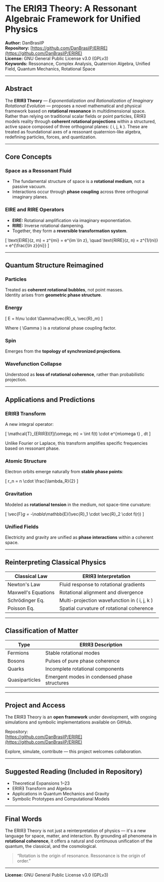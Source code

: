 # The ERIЯƎ Theory: A Ressonant Algebraic Framework for Unified Physics

**Author:** DanBrasilP  
**Repository:** [https://github.com/DanBrasilP/ERIRE](https://github.com/DanBrasilP/ERIRE)  
**License:** GNU General Public License v3.0 (GPLv3)  
**Keywords:** Ressonance, Complex Analysis, Quaternion Algebra, Unified Field, Quantum Mechanics, Rotational Space

---

## Abstract

The **ERIЯƎ Theory** — *Exponentialization and Rationalization of Imaginary Rotational Evolution* — proposes a novel mathematical and physical framework based on **rotational resonance** in multidimensional space. Rather than relying on traditional scalar fields or point particles, ERIЯƎ models reality through **coherent rotational projections** within a structured, active space composed of three orthogonal planes: \( i, j, k \). These are treated as foundational axes of a ressonant quaternion-like algebra, redefining particles, forces, and quantization.

---

## Core Concepts

### Space as a Ressonant Fluid

- The fundamental structure of space is a **rotational medium**, not a passive vacuum.
- Interactions occur through **phase coupling** across three orthogonal imaginary planes.

### EIRE and RIRE Operators

- **EIRE:** Rotational amplification via imaginary exponentiation.  
- **RIRE:** Inverse rotational dampening.  
- Together, they form a **reversible transformation system**.

\[
\text{EIRE}(z, m) = z^{mi} = e^{im \ln z}, \quad
\text{RIRE}(z, n) = z^{1/(ni)} = e^{\frac{\ln z}{ni}}
\]

---

## Quantum Structure Reimagined

### Particles

Treated as **coherent rotational bubbles**, not point masses.  
Identity arises from **geometric phase structure**.

### Energy

\[
E = h\nu \cdot \Gamma(\vec{R}_s, \vec{R}_m)
\]

Where \( \Gamma \) is a rotational phase coupling factor.

### Spin

Emerges from the **topology of synchronized projections**.

### Wavefunction Collapse

Understood as **loss of rotational coherence**, rather than probabilistic projection.

---

## Applications and Predictions

### ERIЯƎ Transform

A new integral operator:

\[
\mathcal{T}_{ERIЯƎ}[f](\omega; m) = \int f(t) \cdot e^{m\omega t} \, dt
\]

Unlike Fourier or Laplace, this transform amplifies specific frequencies based on ressonant phase.

### Atomic Structure

Electron orbits emerge naturally from **stable phase points**:

\[
r_n = n \cdot \frac{\lambda_R}{2}
\]

### Gravitation

Modeled as **rotational tension** in the medium, not space-time curvature:

\[
\vec{F}_g = -\nabla_\mathbb{E}(\vec{R}_1 \cdot \vec{R}_2 \cdot f(r))
\]

### Unified Fields

Electricity and gravity are unified as **phase interactions** within a coherent space.

---

## Reinterpreting Classical Physics

| Classical Law      | ERIЯƎ Interpretation |
|--------------------|----------------------|
| Newton's Law       | Fluid response to rotational gradients |
| Maxwell's Equations| Rotational alignment and divergence |
| Schrödinger Eq.    | Multi-projection wavefunction in \( i, j, k \) |
| Poisson Eq.        | Spatial curvature of rotational coherence |

---

## Classification of Matter

| Type             | ERIЯƎ Description |
|------------------|--------------------|
| Fermions         | Stable rotational modes |
| Bosons           | Pulses of pure phase coherence |
| Quarks           | Incomplete rotational components |
| Quasiparticles   | Emergent modes in condensed phase structures |

---

## Project and Access

The ERIЯƎ Theory is an **open framework** under development, with ongoing simulations and symbolic implementations available on GitHub.

Repository:  
[https://github.com/DanBrasilP/ERIRE](https://github.com/DanBrasilP/ERIRE)

Explore, simulate, contribute — this project welcomes collaboration.

---

## Suggested Reading (Included in Repository)

- Theoretical Expansions 1–23  
- ERIЯƎ Transform and Algebra  
- Applications in Quantum Mechanics and Gravity  
- Symbolic Prototypes and Computational Models

---

## Final Words

The ERIЯƎ Theory is not just a reinterpretation of physics — it's a new language for space, matter, and interaction. By grounding all phenomena in **rotational coherence**, it offers a natural and continuous unification of the quantum, the classical, and the cosmological.

> “Rotation is the origin of resonance. Ressonance is the origin of order.”

---

**License:** GNU General Public License v3.0 (GPLv3)  
